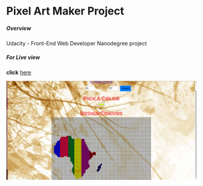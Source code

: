 
# Pixel Art Maker Project

##### Overview

Udacity - Front-End Web Developer Nanodegree project

##### For Live view
**click** [here](http://mbuguaellen.github.io/)

![Preview Work](africa.png)
